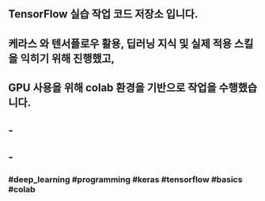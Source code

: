 ##
## TensorFlow 실습 작업 코드 저장소 입니다.
## 케라스 와 텐서플로우 활용, 딥러닝 지식 및 실제 적용 스킬을 익히기 위해 진행했고,
## GPU 사용을 위해 colab 환경을 기반으로 작업을 수행했습니다.
## -
## -
### #deep_learning #programming #keras #tensorflow #basics #colab
##

